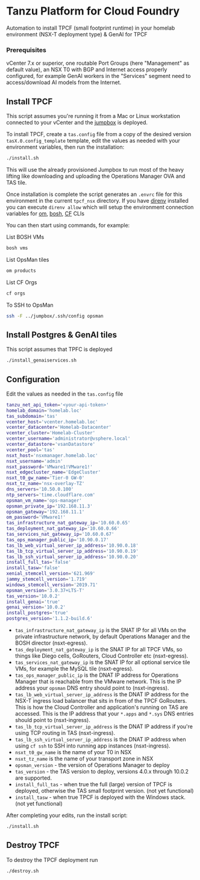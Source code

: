 # Tanzu Platform for Cloud Foundry
Automation to install TPCF (small footprint runtime) in your homelab environment (NSX-T deployment type) & GenAI for TPCF

### Prerequisites
vCenter 7.x or superior, one routable Port Groups (here "Management" as default value), an NSX T0 with BGP and Internet access properly configured, for example GenAI workers in the "Services" segment need to access/download AI models from the Internet.

## Install TPCF
This script assumes you're running it from a Mac or Linux workstation connected
to your vCenter and the [jumpbox] is deployed.

To install TPCF, create a `tas.config` file from a copy of the desired version `tasX.0.config_template` template, edit the values as needed with your environment variables, then run the installation:

```sh
./install.sh
```

This will use the already provisioned Jumpbox to run most of the heavy lifting
like downloading and uploading the Operations Manager OVA and TAS tile.

Once installation is complete the script generates an `.envrc` file for this
environment in the current `tpcf_nsx` directory. If you have [direnv] installed
you can execute `direnv allow` which will setup the environment connection
variables for [om], [bosh], [CF] CLIs

You can then start using commands, for example:

List BOSH VMs
```sh
bosh vms
```

List OpsMan tiles
```sh
om products
```

List CF Orgs
```sh
cf orgs
```

To SSH to OpsMan
```sh
ssh -F ../jumpbox/.ssh/config opsman
```


## Install Postgres & GenAI tiles
This script assumes that TPFC is deployed

```sh
./install_genaiservices.sh
```

## Configuration
Edit the values as needed in the `tas.config` file

```sh
tanzu_net_api_token='<your-api-token>'
homelab_domain='homelab.loc'
tas_subdomain='tas'
vcenter_host='vcenter.homelab.loc'
vcenter_datacenter='Homelab-Datacenter'
vcenter_cluster='Homelab-Cluster'
vcenter_username='administrator@vsphere.local'
vcenter_datastore='vsanDatastore'
vcenter_pool='tas'
nsxt_host='nsxmanager.homelab.loc'
nsxt_username='admin'
nsxt_password='VMware1!VMware1!'
nsxt_edgecluster_name='EdgeCluster'
nsxt_t0_gw_name='Tier-0 GW-0'
nsxt_tz_name='nsx-overlay-TZ'
dns_servers='10.50.0.100'
ntp_servers='time.cloudflare.com'
opsman_vm_name='ops-manager'
opsman_private_ip='192.168.11.3'
opsman_gateway='192.168.11.1'
om_password='VMware1!'
tas_infrastructure_nat_gateway_ip='10.60.0.65'
tas_deployment_nat_gateway_ip='10.60.0.66'
tas_services_nat_gateway_ip='10.60.0.67'
tas_ops_manager_public_ip='10.90.0.17'
tas_lb_web_virtual_server_ip_address='10.90.0.18'
tas_lb_tcp_virtual_server_ip_address='10.90.0.19'
tas_lb_ssh_virtual_server_ip_address='10.90.0.20'
install_full_tas='false'
install_tasw='false'
xenial_stemcell_version='621.969'
jammy_stemcell_version='1.719'
windows_stemcell_version='2019.71'
opsman_version='3.0.37+LTS-T'
tas_version='10.0.2'
install_genai='true'
genai_version='10.0.2'
install_postgres='true'
postgres_version='1.1.2-build.6'
```

- `tas_infrastructure_nat_gateway_ip` is the SNAT IP for all VMs on the private infrastructure network,
by default Operations Manager and the BOSH director (nsxt-egress).
- `tas_deployment_nat_gateway_ip` is the SNAT IP for all TPCF VMs, so things like Diego cells, GoRouters,
Cloud Controller etc (nsxt-egress).
- `tas_services_nat_gateway_ip` is the SNAT IP for all optional service tile VMs, for example the MySQL tile (nsxt-egress).
- `tas_ops_manager_public_ip` is the DNAT IP address for Operations Manager that is reachable from
the VMware network. This is the IP address your `opsman` DNS entry should point to (nsxt-ingress).
- `tas_lb_web_virtual_server_ip_address` is the DNAT IP address for the NSX-T ingress load balancer that
sits in from of the TPCF GoRouters. This is how the Cloud Controller and application's running on TAS are accessed.
This is the IP address that your `*.apps` and `*.sys` DNS entries should point to (nsxt-ingress).
- `tas_lb_tcp_virtual_server_ip_address` is the DNAT IP address if you're using TCP routing in TAS (nsxt-ingress).
- `tas_lb_ssh_virtual_server_ip_address` is the DNAT IP address when using `cf ssh` to SSH into running app instances (nsxt-ingress).
- `nsxt_t0_gw_name` is the name of your T0 in NSX
- `nsxt_tz_name` is the name of your transport zone in NSX
- `opsman_version` - the version of Operations Manager to deploy
- `tas_version` - the TAS version to deploy, versions 4.0.x through 10.0.2 are supported.
- `install_full_tas` - when true the full (large) version of TPCF is deployed, otherwise the TAS small footprint version. (not yet functional)
- `install_tasw` - when true TPCF is deployed with the Windows stack. (not yet functional)


After completing your edits, run the install script:
```bash
./install.sh
```

## Destroy TPCF

To destroy the TPCF deployment run

```bash
./destroy.sh
```

[direnv]: https://direnv.net/
[om]: https://techdocs.broadcom.com/us/en/vmware-tanzu/platform/tanzu-operations-manager/3-0/tanzu-ops-manager/install-cli.html
[bosh]: https://bosh.io/docs/cli-v2-install/
[CF]: https://docs.cloudfoundry.org/cf-cli/install-go-cli.html
[jumpbox]: ../jumpbox/README.md